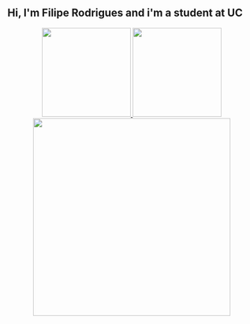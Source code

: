 ## Hi, I'm Filipe Rodrigues and i'm a student at UC
<div align="center">
  <a href="https://github.com/curvu">
  <img height="180em" src="https://github-readme-stats.vercel.app/api?username=curvu&show_icons=true&theme=dracula&include_all_commits=true&count_private=true"/>
  <img height="180em" src="https://github-readme-stats.vercel.app/api/top-langs/?username=curvu&layout=compact&langs_count=7&theme=dracula&hide=css,html"/>
  <img src = "https://github-readme-streak-stats.herokuapp.com?user=curvu&theme=dracula&hide_border=true" width = 400>
</div>
